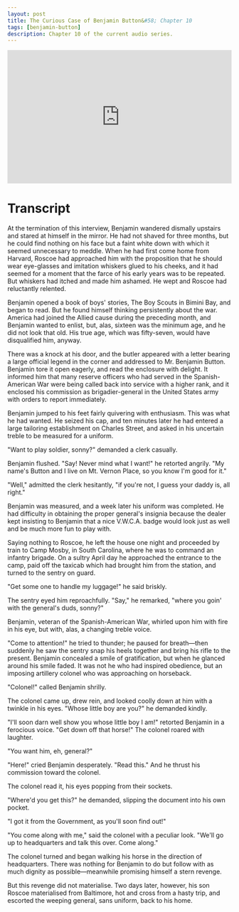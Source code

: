 ```yaml
---
layout: post
title: The Curious Case of Benjamin Button&#58; Chapter 10
tags: [benjamin-button]
description: Chapter 10 of the current audio series.
---
```


<iframe width="100%" height="300" scrolling="no" frameborder="no" allow="autoplay" src="https://w.soundcloud.com/player/?url=https%3A//api.soundcloud.com/tracks/797262853&color=%23ff9900&auto_play=false&hide_related=false&show_comments=true&show_user=true&show_reposts=false&show_teaser=true&visual=true"></iframe>

# Transcript

At the termination of this interview, Benjamin wandered dismally upstairs and stared at himself in the mirror. He had not shaved for three months, but he could find nothing on his face but a faint white down with which it seemed unnecessary to meddle. When he had first come home from Harvard, Roscoe had approached him with the proposition that he should wear eye-glasses and imitation whiskers glued to his cheeks, and it had seemed for a moment that the farce of his early years was to be repeated. But whiskers had itched and made him ashamed. He wept and Roscoe had reluctantly relented.

Benjamin opened a book of boys' stories, The Boy Scouts in Bimini Bay, and began to read. But he found himself thinking persistently about the war. America had joined the Allied cause during the preceding month, and Benjamin wanted to enlist, but, alas, sixteen was the minimum age, and he did not look that old. His true age, which was fifty-seven, would have disqualified him, anyway.

There was a knock at his door, and the butler appeared with a letter bearing a large official legend in the corner and addressed to Mr. Benjamin Button. Benjamin tore it open eagerly, and read the enclosure with delight. It informed him that many reserve officers who had served in the Spanish-American War were being called back into service with a higher rank, and it enclosed his commission as brigadier-general in the United States army with orders to report immediately.

Benjamin jumped to his feet fairly quivering with enthusiasm. This was what he had wanted. He seized his cap, and ten minutes later he had entered a large tailoring establishment on Charles Street, and asked in his uncertain treble to be measured for a uniform.

"Want to play soldier, sonny?" demanded a clerk casually.

Benjamin flushed. "Say! Never mind what I want!" he retorted angrily. "My name's Button and I live on Mt. Vernon Place, so you know I'm good for it."

"Well," admitted the clerk hesitantly, "if you're not, I guess your daddy is, all right."

Benjamin was measured, and a week later his uniform was completed. He had difficulty in obtaining the proper general's insignia because the dealer kept insisting to Benjamin that a nice V.W.C.A. badge would look just as well and be much more fun to play with.

Saying nothing to Roscoe, he left the house one night and proceeded by train to Camp Mosby, in South Carolina, where he was to command an infantry brigade. On a sultry April day he approached the entrance to the camp, paid off the taxicab which had brought him from the station, and turned to the sentry on guard.

"Get some one to handle my luggage!" he said briskly.

The sentry eyed him reproachfully. "Say," he remarked, "where you goin' with the general's duds, sonny?"

Benjamin, veteran of the Spanish-American War, whirled upon him with fire in his eye, but with, alas, a changing treble voice.

"Come to attention!" he tried to thunder; he paused for breath—then suddenly he saw the sentry snap his heels together and bring his rifle to the present. Benjamin concealed a smile of gratification, but when he glanced around his smile faded. It was not he who had inspired obedience, but an imposing artillery colonel who was approaching on horseback.

"Colonel!" called Benjamin shrilly.

The colonel came up, drew rein, and looked coolly down at him with a twinkle in his eyes. "Whose little boy are you?" he demanded kindly.

"I'll soon darn well show you whose little boy I am!" retorted Benjamin in a ferocious voice. "Get down off that horse!" The colonel roared with laughter.

"You want him, eh, general?"

"Here!" cried Benjamin desperately. "Read this." And he thrust his commission toward the colonel.

The colonel read it, his eyes popping from their sockets.

"Where'd you get this?" he demanded, slipping the document into his own pocket.

"I got it from the Government, as you'll soon find out!"

"You come along with me," said the colonel with a peculiar look. "We'll go up to headquarters and talk this over. Come along."

The colonel turned and began walking his horse in the direction of headquarters. There was nothing for Benjamin to do but follow with as much dignity as possible—meanwhile promising himself a stern revenge.

But this revenge did not materialise. Two days later, however, his son Roscoe materialised from Baltimore, hot and cross from a hasty trip, and escorted the weeping general, sans uniform, back to his home.
